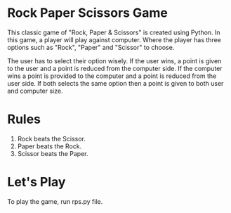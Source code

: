 # Rock Paper Scissors Game

This classic game of "Rock, Paper & Scissors" is created using Python. In this game, a player will play against computer. Where the player has three options such as "Rock", "Paper" and "Scissor" to choose.

The user has to select their option wisely. If the user wins, a point is given to the user and a point is reduced from the computer side. If the computer wins a point is provided to the computer and a point is reduced from the user side. If both selects the same option then a point is given to both user and computer size. 


# Rules

1. Rock beats the Scissor.
2. Paper beats the Rock.
3. Scissor beats the Paper.


# Let's Play

To play the game, run rps.py file.
